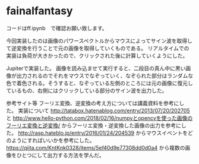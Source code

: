 # fainalfantasy

コードはff.ipynb　で確認お願い致します。

今回実装したのは画像のパワースペクトルからマウスによってサイン波を取得して逆変換を行うことで元の画像を取得していくものである。
リアルタイムでの実装は負荷が大きかったので、クリックされた後に計算していくようにした。

Jupiterで実装した。
画像を読み込ませて実行すると、二段目の真ん中に黒い画像が出力されるのでそれをマウスでなぞっていく、なぞられた部分はランダムな色で着色される。そうすると、なぞっている左側のところには元の画像に復元しているもの、右側にはクリックしている部分のサイン波を出力した。

参考サイト等
フーリエ変換、逆変換の考え方については講義資料を参考にした。
実装について
http://tatabox.hatenablog.com/entry/2013/07/20/202705
と
http://www.hello-python.com/2018/02/16/numpyとopencvを使った画像のフーリエ変換と逆変換/
からフーリエ変換・逆変換した画像の出力を参考にした。
http://rasp.hateblo.jp/entry/2016/01/24/204539
からマウスイベントをどのようにすればいいかを参考にした。
https://qiita.com/KntKnk0328/items/5ef40d9e77308dd0d0a4
から複数の画像をひとつにして出力する方法を学んだ。
